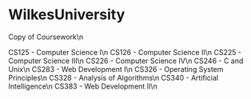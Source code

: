 # WilkesUniversity
Copy of Coursework\n

CS125 - Computer Science I\n
CS126 - Computer Science II\n
CS225 - Computer Science III\n
CS226 - Computer Science IV\n
CS246 - C and Unix\n
CS283 - Web Development I\n
CS326 - Operating System Principles\n
CS328 - Analysis of Algorithms\n
CS340 - Artificial Intelligence\n
CS383 - Web Development II\n
